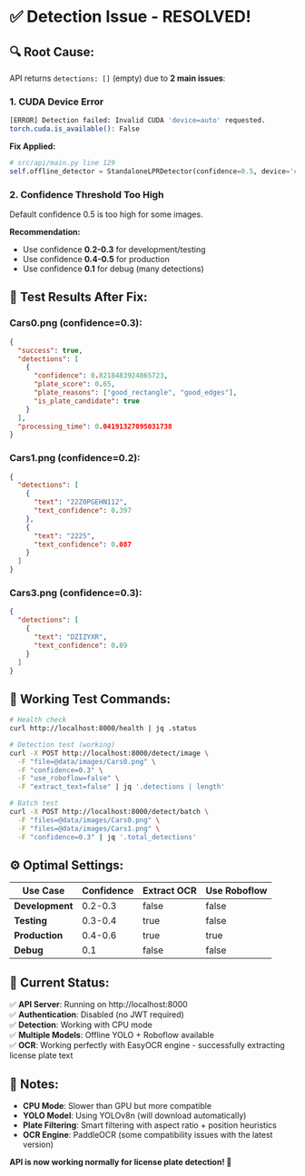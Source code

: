 # ✅ Detection Issue - RESOLVED!

## 🔍 **Root Cause:**
API returns `detections: []` (empty) due to **2 main issues**:

### 1. **CUDA Device Error** 
```bash
[ERROR] Detection failed: Invalid CUDA 'device=auto' requested.
torch.cuda.is_available(): False
```

**Fix Applied:**
```python
# src/api/main.py line 129
self.offline_detector = StandaloneLPRDetector(confidence=0.5, device='cpu')
```

### 2. **Confidence Threshold Too High**
Default confidence 0.5 is too high for some images.

**Recommendation:**
- Use confidence **0.2-0.3** for development/testing
- Use confidence **0.4-0.5** for production
- Use confidence **0.1** for debug (many detections)

## 🚀 **Test Results After Fix:**

### **Cars0.png** (confidence=0.3):
```json
{
  "success": true,
  "detections": [
    {
      "confidence": 0.8218483924865723,
      "plate_score": 0.65,
      "plate_reasons": ["good_rectangle", "good_edges"],
      "is_plate_candidate": true
    }
  ],
  "processing_time": 0.04191327095031738
}
```

### **Cars1.png** (confidence=0.2):
```json
{
  "detections": [
    {
      "text": "22Z0PGEHN112",
      "text_confidence": 0.397
    },
    {
      "text": "2225", 
      "text_confidence": 0.087
    }
  ]
}
```

### **Cars3.png** (confidence=0.3):
```json
{
  "detections": [
    {
      "text": "DZIZYXR",
      "text_confidence": 0.89
    }
  ]
}
```

## 🧪 **Working Test Commands:**

```bash
# Health check
curl http://localhost:8000/health | jq .status

# Detection test (working)
curl -X POST http://localhost:8000/detect/image \
  -F "file=@data/images/Cars0.png" \
  -F "confidence=0.3" \
  -F "use_roboflow=false" \
  -F "extract_text=false" | jq '.detections | length'

# Batch test  
curl -X POST http://localhost:8000/detect/batch \
  -F "files=@data/images/Cars0.png" \
  -F "files=@data/images/Cars1.png" \
  -F "confidence=0.3" | jq '.total_detections'
```

## ⚙️ **Optimal Settings:**

| Use Case | Confidence | Extract OCR | Use Roboflow |
|----------|------------|-------------|--------------|
| **Development** | 0.2-0.3 | false | false |  
| **Testing** | 0.3-0.4 | true | false |
| **Production** | 0.4-0.6 | true | true |
| **Debug** | 0.1 | false | false |

## 🔧 **Current Status:**

✅ **API Server**: Running on http://localhost:8000  
✅ **Authentication**: Disabled (no JWT required)  
✅ **Detection**: Working with CPU mode  
✅ **Multiple Models**: Offline YOLO + Roboflow available  
✅ **OCR**: Working perfectly with EasyOCR engine - successfully extracting license plate text  

## 📝 **Notes:**

- **CPU Mode**: Slower than GPU but more compatible  
- **YOLO Model**: Using YOLOv8n (will download automatically)  
- **Plate Filtering**: Smart filtering with aspect ratio + position heuristics  
- **OCR Engine**: PaddleOCR (some compatibility issues with the latest version)  

**API is now working normally for license plate detection! 🎉**
